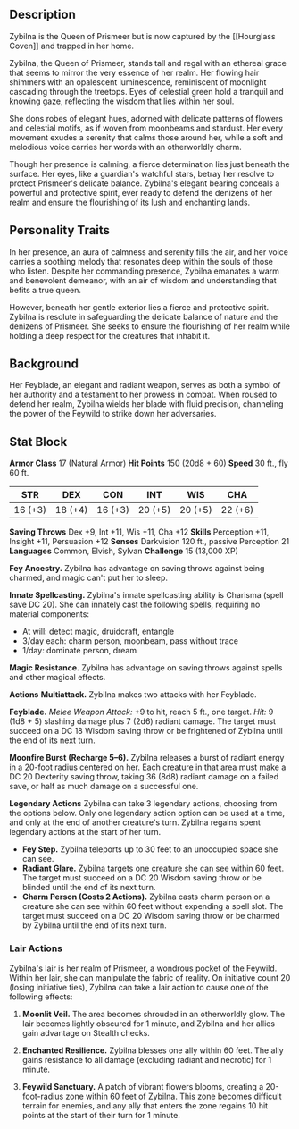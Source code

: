  ## Description
Zybilna is the Queen of Prismeer but is now captured by the [[Hourglass Coven]] and trapped in her home. 

Zybilna, the Queen of Prismeer, stands tall and regal with an ethereal grace that seems to mirror the very essence of her realm. Her flowing hair shimmers with an opalescent luminescence, reminiscent of moonlight cascading through the treetops. Eyes of celestial green hold a tranquil and knowing gaze, reflecting the wisdom that lies within her soul.

She dons robes of elegant hues, adorned with delicate patterns of flowers and celestial motifs, as if woven from moonbeams and stardust. Her every movement exudes a serenity that calms those around her, while a soft and melodious voice carries her words with an otherworldly charm.

Though her presence is calming, a fierce determination lies just beneath the surface. Her eyes, like a guardian's watchful stars, betray her resolve to protect Prismeer's delicate balance. Zybilna's elegant bearing conceals a powerful and protective spirit, ever ready to defend the denizens of her realm and ensure the flourishing of its lush and enchanting lands.

## Personality Traits
In her presence, an aura of calmness and serenity fills the air, and her voice carries a soothing melody that resonates deep within the souls of those who listen. Despite her commanding presence, Zybilna emanates a warm and benevolent demeanor, with an air of wisdom and understanding that befits a true queen.

However, beneath her gentle exterior lies a fierce and protective spirit. Zybilna is resolute in safeguarding the delicate balance of nature and the denizens of Prismeer. She seeks to ensure the flourishing of her realm while holding a deep respect for the creatures that inhabit it.

## Background
Her Feyblade, an elegant and radiant weapon, serves as both a symbol of her authority and a testament to her prowess in combat. When roused to defend her realm, Zybilna wields her blade with fluid precision, channeling the power of the Feywild to strike down her adversaries.

## Stat Block
**Armor Class** 17 (Natural Armor) 
**Hit Points** 150 (20d8 + 60) 
**Speed** 30 ft., fly 60 ft.

|STR|DEX|CON|INT|WIS|CHA|
|---|---|---|---|---|---|
|16 (+3)|18 (+4)|16 (+3)|20 (+5)|20 (+5)|22 (+6)|

**Saving Throws** Dex +9, Int +11, Wis +11, Cha +12 
**Skills** Perception +11, Insight +11, Persuasion +12 
**Senses** Darkvision 120 ft., passive Perception 21 
**Languages** Common, Elvish, Sylvan 
**Challenge** 15 (13,000 XP)

**Fey Ancestry.** Zybilna has advantage on saving throws against being charmed, and magic can't put her to sleep.

**Innate Spellcasting.** Zybilna's innate spellcasting ability is Charisma (spell save DC 20). She can innately cast the following spells, requiring no material components:

- At will: detect magic, druidcraft, entangle
- 3/day each: charm person, moonbeam, pass without trace
- 1/day: dominate person, dream

**Magic Resistance.** Zybilna has advantage on saving throws against spells and other magical effects.

**Actions** 
**Multiattack.** Zybilna makes two attacks with her Feyblade.

**Feyblade.** _Melee Weapon Attack:_ +9 to hit, reach 5 ft., one target. _Hit:_ 9 (1d8 + 5) slashing damage plus 7 (2d6) radiant damage. The target must succeed on a DC 18 Wisdom saving throw or be frightened of Zybilna until the end of its next turn.

**Moonfire Burst (Recharge 5–6).** Zybilna releases a burst of radiant energy in a 20-foot radius centered on her. Each creature in that area must make a DC 20 Dexterity saving throw, taking 36 (8d8) radiant damage on a failed save, or half as much damage on a successful one.

**Legendary Actions** Zybilna can take 3 legendary actions, choosing from the options below. Only one legendary action option can be used at a time, and only at the end of another creature's turn. Zybilna regains spent legendary actions at the start of her turn.

- **Fey Step.** Zybilna teleports up to 30 feet to an unoccupied space she can see.
- **Radiant Glare.** Zybilna targets one creature she can see within 60 feet. The target must succeed on a DC 20 Wisdom saving throw or be blinded until the end of its next turn.
- **Charm Person (Costs 2 Actions).** Zybilna casts charm person on a creature she can see within 60 feet without expending a spell slot. The target must succeed on a DC 20 Wisdom saving throw or be charmed by Zybilna until the end of its next turn.

### Lair Actions
Zybilna's lair is her realm of Prismeer, a wondrous pocket of the Feywild. Within her lair, she can manipulate the fabric of reality. On initiative count 20 (losing initiative ties), Zybilna can take a lair action to cause one of the following effects:

1. **Moonlit Veil.** The area becomes shrouded in an otherworldly glow. The lair becomes lightly obscured for 1 minute, and Zybilna and her allies gain advantage on Stealth checks.

2. **Enchanted Resilience.** Zybilna blesses one ally within 60 feet. The ally gains resistance to all damage (excluding radiant and necrotic) for 1 minute.

3. **Feywild Sanctuary.** A patch of vibrant flowers blooms, creating a 20-foot-radius zone within 60 feet of Zybilna. This zone becomes difficult terrain for enemies, and any ally that enters the zone regains 10 hit points at the start of their turn for 1 minute.